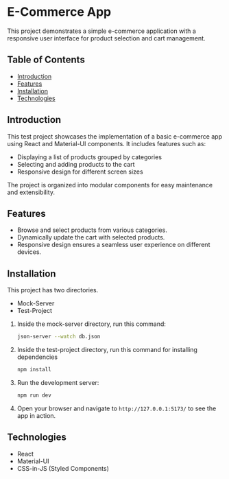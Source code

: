 # E-Commerce App

This project demonstrates a simple e-commerce application with a responsive user interface for product selection and cart management.

## Table of Contents

- [Introduction](#introduction)
- [Features](#features)
- [Installation](#installation)
- [Technologies](#technologies)

## Introduction

This test project showcases the implementation of a basic e-commerce app using React and Material-UI components. It includes features such as:

- Displaying a list of products grouped by categories
- Selecting and adding products to the cart
- Responsive design for different screen sizes

The project is organized into modular components for easy maintenance and extensibility.

## Features

- Browse and select products from various categories.
- Dynamically update the cart with selected products.
- Responsive design ensures a seamless user experience on different devices.

## Installation

This project has two directories. 
 - Mock-Server
 - Test-Project 


1. Inside the mock-server directory, run this command:

   ```bash
   json-server --watch db.json
   ```

2. Inside the test-project directory, run this command for installing dependencies

   ```bash
   npm install
   ```

3. Run the development server:
   
   ```bash
   npm run dev
   ```

4. Open your browser and navigate to `http://127.0.0.1:5173/` to see the app in action.


## Technologies

- React
- Material-UI
- CSS-in-JS (Styled Components)

